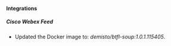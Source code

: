 
#### Integrations

##### Cisco Webex Feed


- Updated the Docker image to: *demisto/btfl-soup:1.0.1.115405*.
